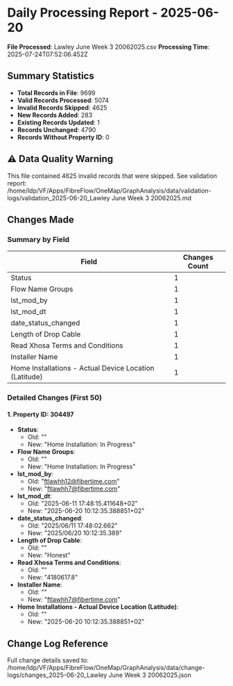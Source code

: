# Daily Processing Report - 2025-06-20

**File Processed**: Lawley June Week 3 20062025.csv
**Processing Time**: 2025-07-24T07:52:06.452Z

## Summary Statistics

- **Total Records in File**: 9699
- **Valid Records Processed**: 5074
- **Invalid Records Skipped**: 4625
- **New Records Added**: 283
- **Existing Records Updated**: 1
- **Records Unchanged**: 4790
- **Records Without Property ID**: 0

## ⚠️ Data Quality Warning

This file contained 4625 invalid records that were skipped.
See validation report: /home/ldp/VF/Apps/FibreFlow/OneMap/GraphAnalysis/data/validation-logs/validation_2025-06-20_Lawley June Week 3 20062025.md

## Changes Made

### Summary by Field

| Field | Changes Count |
|-------|---------------|
| Status | 1 |
| Flow Name Groups | 1 |
| lst_mod_by | 1 |
| lst_mod_dt | 1 |
| date_status_changed | 1 |
| Length of Drop Cable | 1 |
| Read Xhosa Terms and Conditions | 1 |
| Installer Name | 1 |
| Home Installations - Actual Device Location (Latitude) | 1 |

### Detailed Changes (First 50)

#### 1. Property ID: 304497

- **Status**:
  - Old: ""
  - New: "Home Installation: In Progress"
- **Flow Name Groups**:
  - Old: ""
  - New: "Home Installation: In Progress"
- **lst_mod_by**:
  - Old: "ftlawhh12@fibertime.com"
  - New: "ftlawhh7@fibertime.com"
- **lst_mod_dt**:
  - Old: "2025-06-11 17:48:15.411648+02"
  - New: "2025-06-20 10:12:35.388851+02"
- **date_status_changed**:
  - Old: "2025/06/11 17:48:02.662"
  - New: "2025/06/20 10:12:35.389"
- **Length of Drop Cable**:
  - Old: ""
  - New: "Honest"
- **Read Xhosa Terms and Conditions**:
  - Old: ""
  - New: "4180617.8"
- **Installer Name**:
  - Old: ""
  - New: "ftlawhh7@fibertime.com"
- **Home Installations - Actual Device Location (Latitude)**:
  - Old: ""
  - New: "2025-06-20 10:12:35.388851+02"


## Change Log Reference

Full change details saved to: /home/ldp/VF/Apps/FibreFlow/OneMap/GraphAnalysis/data/change-logs/changes_2025-06-20_Lawley June Week 3 20062025.json
